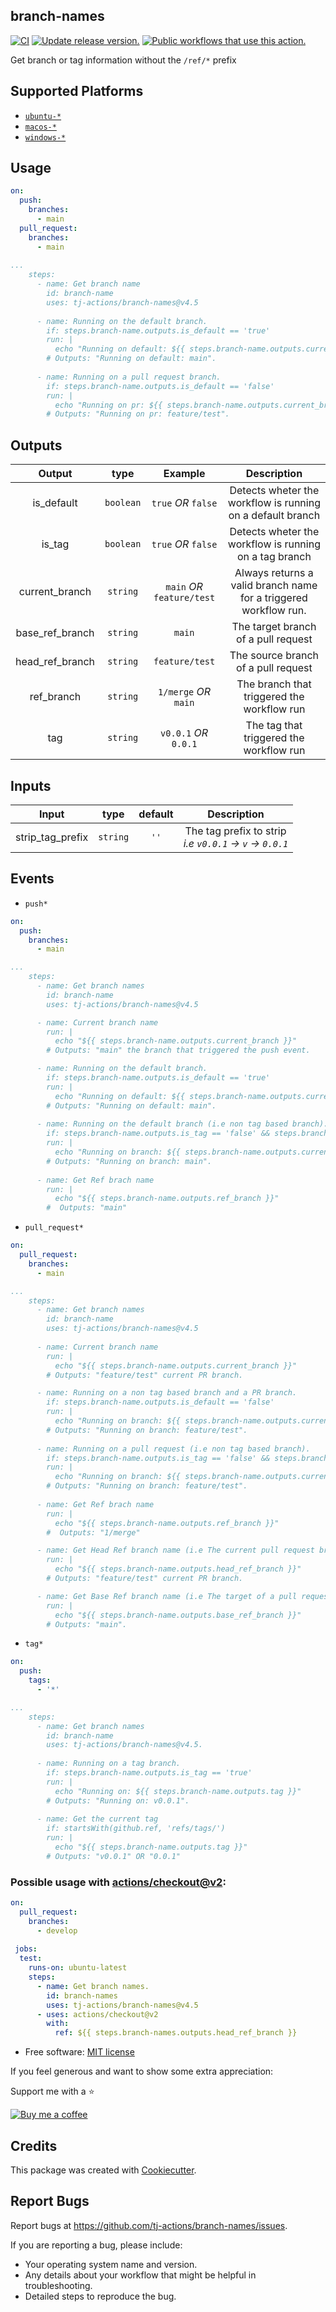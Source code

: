 ## branch-names

[![CI](https://github.com/tj-actions/branch-names/workflows/CI/badge.svg)](https://github.com/tj-actions/branch-names/actions?query=workflow%3ACI) [![Update release version.](https://github.com/tj-actions/branch-names/actions/workflows/sync-release-version.yml/badge.svg)](https://github.com/tj-actions/branch-names/actions/workflows/sync-release-version.yml) [![Public workflows that use this action.](https://img.shields.io/endpoint?url=https%3A%2F%2Fapi-tj-actions1.vercel.app%2Fapi%2Fgithub-actions%2Fused-by%3Faction%3Dtj-actions%2Fbranch-names%26badge%3Dtrue)](https://github.com/search?o=desc\&q=tj-actions+branch-names+language%3AYAML\&s=\&type=Code)

Get branch or tag information without the `/ref/*` prefix

## Supported Platforms

*   [`ubuntu-*`](https://docs.github.com/en/actions/reference/workflow-syntax-for-github-actions#jobsjob_idruns-on)
*   [`macos-*`](https://docs.github.com/en/actions/reference/workflow-syntax-for-github-actions#jobsjob_idruns-on)
*   [`windows-*`](https://docs.github.com/en/actions/reference/workflow-syntax-for-github-actions#jobsjob_idruns-on)

## Usage

```yaml
on:
  push:
    branches:
      - main
  pull_request:
    branches:
      - main
      
...
    steps:
      - name: Get branch name
        id: branch-name
        uses: tj-actions/branch-names@v4.5
        
      - name: Running on the default branch.
        if: steps.branch-name.outputs.is_default == 'true'
        run: |
          echo "Running on default: ${{ steps.branch-name.outputs.current_branch }}"
        # Outputs: "Running on default: main".
      
      - name: Running on a pull request branch.
        if: steps.branch-name.outputs.is_default == 'false'
        run: |
          echo "Running on pr: ${{ steps.branch-name.outputs.current_branch }}"
        # Outputs: "Running on pr: feature/test".
```

## Outputs

|   Output             |    type      |  Example                    |  Description                                                      |
|:--------------------:|:------------:|:---------------------------:|:-----------------------------------------------------------------:|
|  is_default          |  `boolean`   |  `true` *OR* `false`        |  Detects wheter the workflow is running on a default branch         |
|  is_tag              |  `boolean`   |  `true` *OR* `false`        |  Detects wheter the workflow is running on a tag branch             |
|  current_branch      |  `string`    |  `main` *OR* `feature/test` |  Always returns a valid branch name for a triggered workflow run. |
|  base_ref_branch     |  `string`    |  `main`                     |  The target branch of a pull request                              |
|  head_ref_branch     |  `string`    |  `feature/test`             |  The source branch of a pull request                              |
|  ref_branch          |  `string`    |  `1/merge` *OR* `main`      |  The branch that triggered the workflow run                       |
|  tag                 |  `string`    |  `v0.0.1` *OR* `0.0.1`      |  The tag that triggered the workflow run                          |

## Inputs

| Input             |   type    |  default | Description             |
|:-----------------:|:---------:|:--------:|:-----------------------:|
| strip_tag_prefix  |  `string` |    `''`  | The tag prefix to strip <br> *i.e `v0.0.1` -> `v` -> `0.0.1`*  |

## Events

*   `push*`

```yaml
on:
  push:
    branches:
      - main

...
    steps:
      - name: Get branch names
        id: branch-name
        uses: tj-actions/branch-names@v4.5

      - name: Current branch name
        run: |
          echo "${{ steps.branch-name.outputs.current_branch }}"
        # Outputs: "main" the branch that triggered the push event.

      - name: Running on the default branch.
        if: steps.branch-name.outputs.is_default == 'true'
        run: |
          echo "Running on default: ${{ steps.branch-name.outputs.current_branch }}"
        # Outputs: "Running on default: main".
      
      - name: Running on the default branch (i.e non tag based branch).
        if: steps.branch-name.outputs.is_tag == 'false' && steps.branch-name.outputs.is_default == 'true'
        run: |
          echo "Running on branch: ${{ steps.branch-name.outputs.current_branch }}"
        # Outputs: "Running on branch: main".
      
      - name: Get Ref brach name
        run: |
          echo "${{ steps.branch-name.outputs.ref_branch }}"
        #  Outputs: "main"
```

*   `pull_request*`

```yaml
on:
  pull_request:
    branches:
      - main

...
    steps:
      - name: Get branch names
        id: branch-name
        uses: tj-actions/branch-names@v4.5
      
      - name: Current branch name
        run: |
          echo "${{ steps.branch-name.outputs.current_branch }}"
        # Outputs: "feature/test" current PR branch.

      - name: Running on a non tag based branch and a PR branch.
        if: steps.branch-name.outputs.is_default == 'false'
        run: |
          echo "Running on branch: ${{ steps.branch-name.outputs.current_branch }}"
        # Outputs: "Running on branch: feature/test".
      
      - name: Running on a pull request (i.e non tag based branch).
        if: steps.branch-name.outputs.is_tag == 'false' && steps.branch-name.outputs.is_default == 'false'
        run: |
          echo "Running on branch: ${{ steps.branch-name.outputs.current_branch }}"
        # Outputs: "Running on branch: feature/test".
      
      - name: Get Ref brach name
        run: |
          echo "${{ steps.branch-name.outputs.ref_branch }}"
        #  Outputs: "1/merge"

      - name: Get Head Ref branch name (i.e The current pull request branch)
        run: |
          echo "${{ steps.branch-name.outputs.head_ref_branch }}"
        # Outputs: "feature/test" current PR branch.

      - name: Get Base Ref branch name (i.e The target of a pull request.)
        run: |
          echo "${{ steps.branch-name.outputs.base_ref_branch }}"
        # Outputs: "main".
```

*   `tag*`

```yaml
on:
  push:
    tags:
      - '*'

...
    steps:
      - name: Get branch names
        id: branch-name
        uses: tj-actions/branch-names@v4.5.
     
      - name: Running on a tag branch.
        if: steps.branch-name.outputs.is_tag == 'true'
        run: |
          echo "Running on: ${{ steps.branch-name.outputs.tag }}"
        # Outputs: "Running on: v0.0.1".
        
      - name: Get the current tag
        if: startsWith(github.ref, 'refs/tags/')
        run: |
          echo "${{ steps.branch-name.outputs.tag }}"
        # Outputs: "v0.0.1" OR "0.0.1"
```

### Possible usage with [actions/checkout@v2](https://github.com/actions/checkout):

```yaml
on:
  pull_request:
    branches:
      - develop
    
 jobs:
  test:
    runs-on: ubuntu-latest
    steps:
      - name: Get branch names.
        id: branch-names
        uses: tj-actions/branch-names@v4.5
      - uses: actions/checkout@v2
        with:
          ref: ${{ steps.branch-names.outputs.head_ref_branch }}
```

*   Free software: [MIT license](LICENSE)

If you feel generous and want to show some extra appreciation:

Support me with a :star:

[![Buy me a coffee][buymeacoffee-shield]][buymeacoffee]

[buymeacoffee]: https://www.buymeacoffee.com/jackton1

[buymeacoffee-shield]: https://www.buymeacoffee.com/assets/img/custom_images/orange_img.png

## Credits

This package was created with [Cookiecutter](https://github.com/cookiecutter/cookiecutter).

## Report Bugs

Report bugs at https://github.com/tj-actions/branch-names/issues.

If you are reporting a bug, please include:

*   Your operating system name and version.
*   Any details about your workflow that might be helpful in troubleshooting.
*   Detailed steps to reproduce the bug.
